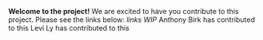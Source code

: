 **Welcome to the project!**
We are excited to have you contribute to this project. Please see the links below:
*links WIP*
Anthony Birk has contributed to this
Levi Ly has contributed to this
